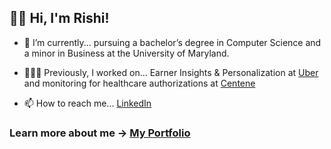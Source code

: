 ## 👋🏻 Hi, I'm Rishi!

- 🔭 I’m currently... pursuing a bachelor’s degree in Computer Science and a minor in Business at the University of Maryland.

- 👨🏽‍💻 Previously, I worked on... Earner Insights & Personalization at [Uber](https://www.uber.com) and monitoring for healthcare authorizations at [Centene](https://www.centene.com)

- 📫 How to reach me... [LinkedIn](https://www.linkedin.com/in/rghosh24)

### Learn more about me -> [My Portfolio](https://rishirajghosh.github.io)

